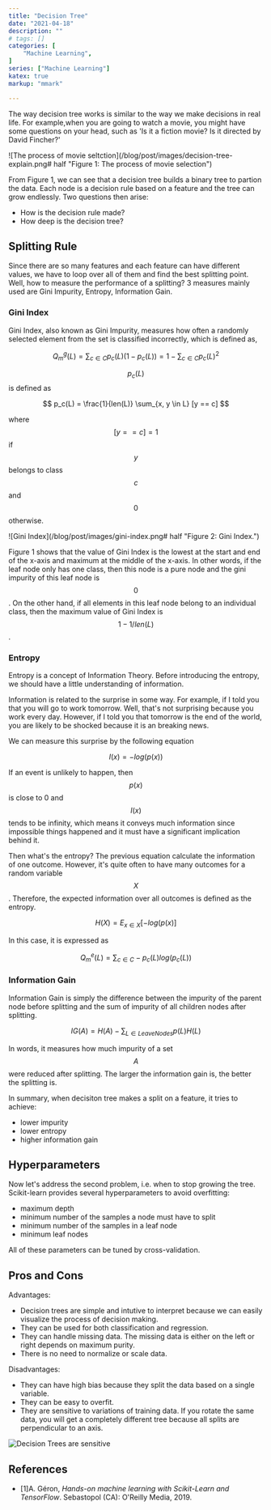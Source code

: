 ```yaml
---
title: "Decision Tree"
date: "2021-04-18"
description: ""
# tags: []
categories: [
    "Machine Learning",
]
series: ["Machine Learning"]
katex: true
markup: "mmark"

---
```




The way decision tree works is similar to the way we make decisions in real life. For example,when you are going to watch a movie, you might have some questions on your head, such as 'Is it a fiction movie? Is it directed by David Fincher?'



![The process of movie seltction](/blog/post/images/decision-tree-explain.png# half "Figure 1: The process of movie selection")



From Figure 1, we can see that a decision tree builds a binary tree to partion the data. Each node is a decision rule based on a feature and the tree can grow endlessly. Two questions then arise:

- How is the decision rule made?
- How deep is the decision tree?



## Splitting Rule

Since there are so many features and each feature can have different values, we have to loop over all of them and find the best splitting point. Well, how to measure the performance of a splitting? 3 measures mainly used are Gini Impurity, Entropy, Information Gain. 	



### Gini Index

Gini Index, also known as Gini Impurity, measures how often a randomly selected element from the set is classified incorrectly, which is defined as,


$$
Q_m^g(L) = \sum_{c \in C } p_c(L) (1 - p_c(L)) = 1 - \sum_{c \in C } p_c(L)^2
$$


$$p_c(L)$$ is defined as


$$
p_c(L) = \frac{1}{len(L)} \sum_{x, y \in L} [y == c]
$$


where $$[y == c] = 1$$  if $$y$$ belongs to class $$c$$ and $$0$$ otherwise.



![Gini Index](/blog/post/images/gini-index.png# half "Figure 2: Gini Index.")



Figure 1 shows that the value of Gini Index is the lowest at the start and end of the x-axis and maximum at the middle of the x-axis. In other words, if the leaf node only has one class, then this node is a pure node and the gini impurity of this leaf node is $$0$$. On the other hand, if all elements in this leaf node belong to an individual class, then the maximum value of Gini Index is $$ 1 - 1/len(L) $$.



### Entropy

Entropy is a concept of Information Theory. Before introducing the entropy, we should have a little understanding of information.

Information is related to the surprise in some way. For example, if I told you that you will go to work tomorrow. Well, that's not surprising because you work every day. However, if I told you that tomorrow is the end of the world, you are likely to be shocked because it is an breaking news.

We can measure this surprise by the following equation


$$
I(x) = -log(p(x))
$$


If an event is unlikely to happen, then $$p(x)$$ is close to 0 and $$I(x)$$ tends to be infinity, which means it conveys much information since impossible things happened and it must have a significant implication behind it.



Then what's the entropy? The previous equation calculate the information of one outcome. However, it's quite often to have many outcomes for a random variable $$X$$. Therefore, the expected information over all outcomes is defined as the entropy.


$$
H(X) = E_{x \in X}[-log(p(x)]
$$


In this case, it is expressed as



$$
Q_m^e(L) = \sum_{c \in C}- p_c(L) log(p_c(L))
$$




### Information Gain



Information Gain is simply the difference between the impurity of the parent node before splitting and the sum of impurity of all children nodes after splitting.




$$
IG(A) = H(A) - \sum_{L \in Leave Nodes} p(L) H(L)
$$




In words, it measures how much impurity of a set $$A$$ were reduced after splitting. The larger the information gain is, the better the splitting is.



In summary, when decisiton tree makes a split on a feature, it tries to achieve:



- lower impurity
- lower entropy
- higher information gain





## Hyperparameters



Now let's address the second problem, i.e. when to stop growing the tree. Scikit-learn provides several hyperparameters to avoid overfitting:

- maximum depth
- minimum number of the samples a node must have to split
- minimum number of the samples in a leaf node
- minimum leaf nodes



All of these parameters can be tuned by cross-validation.



## Pros and Cons

Advantages:

- Decision trees are simple and intutive to interpret because we can easily visualize the process of decision making.
- They can be used for both classification and regression.
- They can handle missing data. The missing data is either on the left or right depends on maximum purity.
- There is no need to normalize or scale data.

Disadvantages:

- They can have high bias because they split the data based on a single variable. 
- They can be easy to overfit.
- They are sensitive to variations of training data. If you rotate the same data, you will get a completely different tree because all splits are perpendicular to an axis.



![Decision Trees are sensitive](/blog/post/images/decision-tree-sensitve.png "Figure 3: senstivity to variations of training set \(Hands-on machine learning 2019\)")



## References

- [1]A. Géron, *Hands-on machine learning with Scikit-Learn and TensorFlow*. Sebastopol (CA): O'Reilly Media, 2019.

